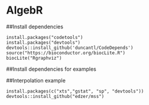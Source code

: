 # AlgebR

##Install dependencies
```
install.packages("codetools")
install.packages("devtools")
devtools::install_github('duncantl/CodeDepends')
source("https://bioconductor.org/biocLite.R")
biocLite("Rgraphviz")
```

##Install dependencies for examples

##Interpolation example
```
install.packages(c("xts","gstat", "sp", "devtools"))
devtools::install_github("edzer/mss")
```

